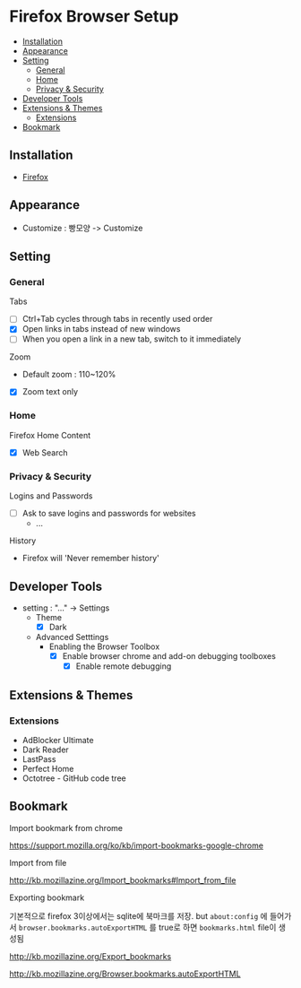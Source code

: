 # Firefox Browser Setup

- [Installation](#installation)
- [Appearance](#appearance)
- [Setting](#setting)
  - [General](#general)
  - [Home](#home)
  - [Privacy \& Security](#privacy--security)
- [Developer Tools](#developer-tools)
- [Extensions \& Themes](#extensions--themes)
  - [Extensions](#extensions)
- [Bookmark](#bookmark)

## Installation

- [Firefox](https://www.mozilla.org/en-US/firefox/new/)

## Appearance

- Customize : 빵모양 -> Customize

## Setting

### General

Tabs

- [ ] Ctrl+Tab cycles through tabs in recently used order
- [X] Open links in tabs instead of new windows
- [ ] When you open a link in a new tab, switch to it immediately

Zoom

- Default zoom : 110~120%
- [X] Zoom text only

### Home

Firefox Home Content

- [X] Web Search

### Privacy & Security

Logins and Passwords

- [ ] Ask to save logins and passwords for websites
  - ...

History

- Firefox will 'Never remember history'

## Developer Tools

- setting : "..." -> Settings
  - Theme
    - [X] Dark
  - Advanced Setttings
    - Enabling the Browser Toolbox
      - [X] Enable browser chrome and add-on debugging toolboxes
        - [X] Enable remote debugging

## Extensions & Themes

### Extensions

- AdBlocker Ultimate
- Dark Reader
- LastPass
- Perfect Home
- Octotree - GitHub code tree

## Bookmark

Import bookmark from chrome

https://support.mozilla.org/ko/kb/import-bookmarks-google-chrome

Import from file

http://kb.mozillazine.org/Import_bookmarks#Import_from_file

Exporting bookmark

기본적으로 firefox 3이상에서는 sqlite에 북마크를 저장. but `about:config` 에 들어가서 `browser.bookmarks.autoExportHTML` 를 true로 하면 `bookmarks.html` file이 생성됨

http://kb.mozillazine.org/Export_bookmarks

http://kb.mozillazine.org/Browser.bookmarks.autoExportHTML